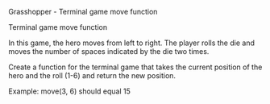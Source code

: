 Grasshopper - Terminal game move function

Terminal game move function

In this game, the hero moves from left to right. The player rolls the die and moves the number of spaces indicated by the die two times.

Create a function for the terminal game that takes the current position of the hero and the roll (1-6) and return the new position.

Example:
move(3, 6) should equal 15

